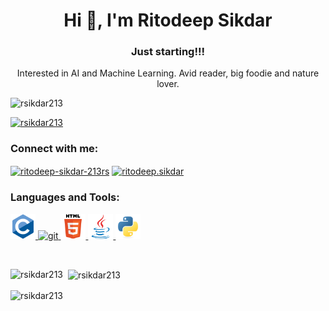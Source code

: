 <h1 align="center">Hi 👋, I'm Ritodeep Sikdar</h1>
<h3 align="center">Just starting!!!</h3>

<p align="center"> Interested in AI and Machine Learning. Avid reader, big foodie and nature lover.</p>

<p align="left"> <img src="https://komarev.com/ghpvc/?username=rsikdar213&label=Profile%20views&color=0e75b6&style=flat" alt="rsikdar213" /> </p>

<p align="left"> <a href="https://github.com/ryo-ma/github-profile-trophy"><img src="https://github-profile-trophy.vercel.app/?username=rsikdar213" alt="rsikdar213" /></a> </p>

<h3 align="left">Connect with me:</h3>
<p align="left">
<a href="https://linkedin.com/in/ritodeep-sikdar-213rs" target="blank"><img align="center" src="https://raw.githubusercontent.com/rahuldkjain/github-profile-readme-generator/master/src/images/icons/Social/linked-in-alt.svg" alt="ritodeep-sikdar-213rs" height="30" width="40" /></a>
<a href="https://fb.com/ritodeep.sikdar" target="blank"><img align="center" src="https://raw.githubusercontent.com/rahuldkjain/github-profile-readme-generator/master/src/images/icons/Social/facebook.svg" alt="ritodeep.sikdar" height="30" width="40" /></a>
</p>

<h3 align="left">Languages and Tools:</h3>
<p align="left"> <a href="https://www.cprogramming.com/" target="_blank"> <img src="https://raw.githubusercontent.com/devicons/devicon/master/icons/c/c-original.svg" alt="c" width="40" height="40"/> </a> <a href="https://git-scm.com/" target="_blank"> <img src="https://www.vectorlogo.zone/logos/git-scm/git-scm-icon.svg" alt="git" width="40" height="40"/> </a> <a href="https://www.w3.org/html/" target="_blank"> <img src="https://raw.githubusercontent.com/devicons/devicon/master/icons/html5/html5-original-wordmark.svg" alt="html5" width="40" height="40"/> </a> <a href="https://www.java.com" target="_blank"> <img src="https://raw.githubusercontent.com/devicons/devicon/master/icons/java/java-original.svg" alt="java" width="40" height="40"/> </a> <a href="https://www.python.org" target="_blank"> <img src="https://raw.githubusercontent.com/devicons/devicon/master/icons/python/python-original.svg" alt="python" width="40" height="40"/> </a> </p><br>

<p><img align="left" src="https://github-readme-stats.vercel.app/api/top-langs?username=rsikdar213&show_icons=true&locale=en&layout=compact" alt="rsikdar213" />

&nbsp;&nbsp;<img align="center" src="https://github-readme-stats.vercel.app/api?username=rsikdar213&show_icons=true&locale=en" alt="rsikdar213" /></p>

<p><img align="center" src="https://github-readme-streak-stats.herokuapp.com/?user=rsikdar213&" alt="rsikdar213" /></p>

